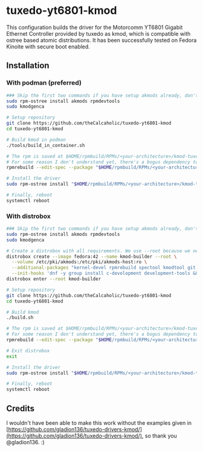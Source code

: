 # tuxedo-yt6801-kmod

This configuration builds the driver for the Motorcomm YT6801 Gigabit Ethernet Controller provided by tuxedo as kmod, which is compatible with ostree based atomic distributions.
It has been successfully tested on Fedora Kinoite with secure boot enabled.


## Installation

### With podman (preferred)

```bash
### Skip the first two commands if you have setup akmods already, don't need secure boot support or want to generate the keys inside of distrobox ###
sudo rpm-ostree install akmods rpmdevtools
sudo kmodgenca

# Setup repository
git clone https://github.com/theCalcaholic/tuxedo-yt6801-kmod
cd tuxedo-yt6801-kmod

# Build kmod in podman
./tools/build_in_container.sh

# The rpm is saved at $HOME/rpmbuild/RPMs/<your-architecture>/kmod-tuxedo-yt6801-*
# For some reason I don't understand yet, there's a bogus dependency to "kmod-tuxedo-yt6801-common", which doesn't exist. A workaround is to rebuild the rpm pacakge without it:
rpmrebuild --edit-spec --package "$HOME/rpmbuild/RPMs/<your-architecture>/kmod-tuxedo-yt6801-"*.rpm # Then remove the line that says `Requires: kmod-tuxedo-yt6801-common`, save and confirm.

# Install the driver
sudo rpm-ostree install "$HOME/rpmbuild/RPMs/<your-architecture>/kmod-tuxedo-yt6801-"*.rpm

# Finally, reboot
systemctl reboot
```

### With distrobox

```bash
### Skip the first two commands if you have setup akmods already, don't need secure boot support or want to generate the keys inside of distrobox ###
sudo rpm-ostree install akmods rpmdevtools
sudo kmodgenca

# Create a distrobox with all requirements. We use --root because we need to access the host akmods signing key. Skip, if you don't require secure boot support
distrobox create --image fedora:42 --name kmod-builder --root \
  --volume /etc/pki/akmods:/etc/pki/akmods-host:ro \
  --additional-packages "kernel-devel rpmrebuild spectool kmodtool git rpmdevtools akmods nvim tree" \
  --init-hooks 'dnf -y group install c-development development-tools && mkdir -p "/lib/modules/$(uname -r)" && ln -s "/usr/src/kernels/$(uname -r)" "/lib/modules/$(uname -r)/build && rm -r /etc/pki/akmods && mv /etc/pki/akmods-host /etc/pki/akmods"'
distrobox enter --root kmod-builder

# Setup repository
git clone https://github.com/theCalcaholic/tuxedo-yt6801-kmod
cd tuxedo-yt6801-kmod

# Build kmod
./build.sh

# The rpm is saved at $HOME/rpmbuild/RPMs/<your-architecture>/kmod-tuxedo-yt6801-*
# For some reason I don't understand yet, there's a bogus dependency to "kmod-tuxedo-yt6801-common", which doesn't exist. A workaround is to rebuild the rpm pacakge without it:
rpmrebuild --edit-spec --package "$HOME/rpmbuild/RPMs/<your-architecture>/kmod-tuxedo-yt6801-"*.rpm # Then remove the line that says `Requires: kmod-tuxedo-yt6801-common`, save and confirm.

# Exit distrobox
exit

# Install the driver
sudo rpm-ostree install "$HOME/rpmbuild/RPMs/<your-architecture>/kmod-tuxedo-yt6801-"*.rpm

# Finally, reboot
systemctl reboot
```

## Credits

I wouldn't have been able to make this work without the examples given in [https://github.com/gladion136/tuxedo-drivers-kmod/](https://github.com/gladion136/tuxedo-drivers-kmod/), so thank you @gladion136. :)
